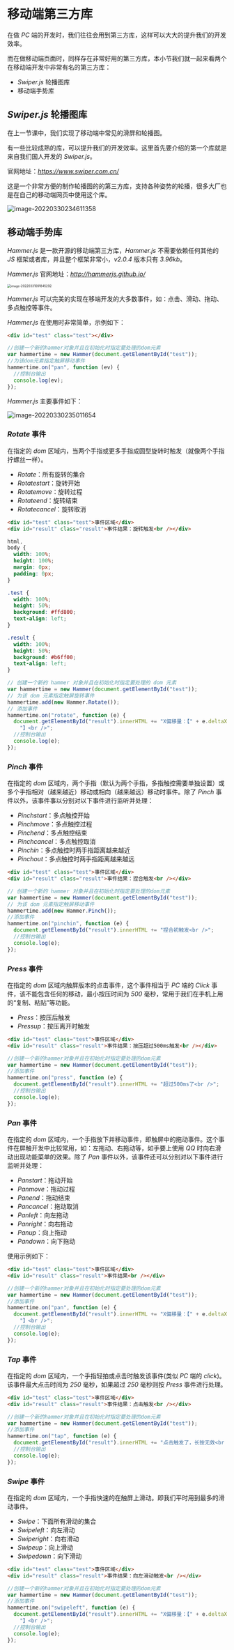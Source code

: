 # 移动端第三方库

在做 *PC* 端的开发时，我们往往会用到第三方库，这样可以大大的提升我们的开发效率。

而在做移动端页面时，同样存在非常好用的第三方库，本小节我们就一起来看两个在移动端开发中非常有名的第三方库：

- *Swiper.js* 轮播图库
- 移动端手势库

## *Swiper.js* 轮播图库

在上一节课中，我们实现了移动端中常见的滑屏和轮播图。

有一些比较成熟的库，可以提升我们的开发效率。这里首先要介绍的第一个库就是来自我们国人开发的 *Swiper.js*。

官网地址：*<https://www.swiper.com.cn/>*

这是一个非常方便的制作轮播图的的第三方库，支持各种姿势的轮播，很多大厂也是在自己的移动端网页中使用这个库。

![image-20220330234611358](https://xiejie-typora.oss-cn-chengdu.aliyuncs.com/2022-03-30-154612.png)

## 移动端手势库

*Hammer.js* 是一款开源的移动端第三方库，*Hammer.js* 不需要依赖任何其他的 *JS* 框架或者库，并且整个框架非常小，*v2.0.4* 版本只有 *3.96kb*。

*Hammer.js* 官网地址：*<http://hammerjs.github.io/>*

<img src="https://xiejie-typora.oss-cn-chengdu.aliyuncs.com/2022-03-31-011845.png" alt="image-20220331091845292" style="zoom:50%;" />

*Hammer.js* 可以完美的实现在移端开发的大多数事件，如：点击、滑动、拖动、多点触控等事件。

*Hammer.js* 在使用时非常简单，示例如下：

```html
<div id="test" class="test"></div>
```

```js
//创建一个新的hammer对象并且在初始化时指定要处理的dom元素
var hammertime = new Hammer(document.getElementById("test"));
//为该dom元素指定触屏移动事件
hammertime.on("pan", function (ev) {
  //控制台输出
  console.log(ev);
});
```

*Hammer.js* 主要事件如下：

![image-20220330235011654](https://xiejie-typora.oss-cn-chengdu.aliyuncs.com/2022-03-30-155012.png)

### ***Rotate* 事件**

在指定的 *dom* 区域内，当两个手指或更多手指成圆型旋转时触发（就像两个手指拧螺丝一样）。

- *Rotate*：所有旋转的集合
- *Rotatestart*：旋转开始
- *Rotatemove*：旋转过程
- *Rotateend*：旋转结束
- *Rotatecancel*：旋转取消

```html
<div id="test" class="test">事件区域</div>
<div id="result" class="result">事件结果：旋转触发<br /></div>
```

```css
html,
body {
  width: 100%;
  height: 100%;
  margin: 0px;
  padding: 0px;
}

.test {
  width: 100%;
  height: 50%;
  background: #ffd800;
  text-align: left;
}

.result {
  width: 100%;
  height: 50%;
  background: #b6ff00;
  text-align: left;
}
```

```js
// 创建一个新的 hammer 对象并且在初始化时指定要处理的 dom 元素
var hammertime = new Hammer(document.getElementById("test"));
// 为该 dom 元素指定触屏旋转事件
hammertime.add(new Hammer.Rotate());
// 添加事件
hammertime.on("rotate", function (e) {
  document.getElementById("result").innerHTML += "X偏移量：【" + e.deltaX + "】，Y偏移量：【" + e.deltaY +
    "】<br />";
  //控制台输出
  console.log(e);
});
```

### ***Pinch* 事件**

在指定的 *dom* 区域内，两个手指（默认为两个手指，多指触控需要单独设置）或多个手指相对（越来越近）移动或相向（越来越远）移动时事件。除了 *Pinch* 事件以外，该事件事以分别对以下事件进行监听并处理：

- *Pinchstart*：多点触控开始
- *Pinchmove*：多点触控过程
- *Pinchend*：多点触控结束
- *Pinchcancel*：多点触控取消
- *Pinchin*：多点触控时两手指距离越来越近
- *Pinchout*：多点触控时两手指距离越来越远

```html
<div id="test" class="test">事件区域</div>
<div id="result" class="result">事件结果：捏合触发<br /></div>
```

```js
// 创建一个新的 hammer 对象并且在初始化时指定要处理的dom元素
var hammertime = new Hammer(document.getElementById("test"));
// 为该 dom 元素指定触屏移动事件
hammertime.add(new Hammer.Pinch());
//添加事件
hammertime.on("pinchin", function (e) {
  document.getElementById("result").innerHTML += "捏合初触发<br />";
  //控制台输出
  console.log(e);
});
```

### ***Press* 事件**

在指定的 *dom* 区域内触屏版本的点击事件，这个事件相当于 *PC* 端的 *Click* 事件，该不能包含任何的移动，最小按压时间为 *500* 毫秒，常用于我们在手机上用的“复制、粘贴”等功能。

- *Press*：按压后触发
- *Pressup*：按压离开时触发

```html
<div id="test" class="test">事件区域</div>
<div id="result" class="result">事件结果：按压超过500ms触发<br /></div>
```

```js
//创建一个新的hammer对象并且在初始化时指定要处理的dom元素
var hammertime = new Hammer(document.getElementById("test"));
//添加事件
hammertime.on("press", function (e) {
  document.getElementById("result").innerHTML += "超过500ms了<br />";
  //控制台输出
  console.log(e);
});
```

### ***Pan* 事件**

在指定的 *dom* 区域内，一个手指放下并移动事件，即触屏中的拖动事件。这个事件在屏触开发中比较常用，如：左拖动、右拖动等，如手要上使用 *QQ* 时向右滑动出现功能菜单的效果。除了 *Pan* 事件以外，该事件还可以分别对以下事件进行监听并处理：

- *Panstart*：拖动开始
- *Panmove*：拖动过程
- *Panend*：拖动结束
- *Pancancel*：拖动取消
- *Panleft*：向左拖动
- *Panright*：向右拖动
- *Panup*：向上拖动
- *Pandown*：向下拖动

使用示例如下：

```html
<div id="test" class="test">事件区域</div>
<div id="result" class="result">事件结果<br /></div>
```

```js
//创建一个新的hammer对象并且在初始化时指定要处理的dom元素
var hammertime = new Hammer(document.getElementById("test"));
//添加事件
hammertime.on("pan", function (e) {
  document.getElementById("result").innerHTML += "X偏移量：【" + e.deltaX + "】，Y偏移量：【" + e.deltaY +
    "】<br />";
  //控制台输出
  console.log(e);
});
```

### ***Tap* 事件**

在指定的 *dom* 区域内，一个手指轻拍或点击时触发该事件(类似 *PC* 端的 *click*)。该事件最大点击时间为 *250* 毫秒，如果超过 *250* 毫秒则按 *Press* 事件进行处理。

```html
<div id="test" class="test">事件区域</div>
<div id="result" class="result">事件结果：点击触发<br /></div>
```

```js
//创建一个新的hammer对象并且在初始化时指定要处理的dom元素
var hammertime = new Hammer(document.getElementById("test"));
//添加事件
hammertime.on("tap", function (e) {
  document.getElementById("result").innerHTML += "点击触发了，长按无效<br />";
  //控制台输出
  console.log(e);
});
```

### ***Swipe* 事件**

在指定的 *dom* 区域内，一个手指快速的在触屏上滑动。即我们平时用到最多的滑动事件。

- *Swipe*：下面所有滑动的集合
- *Swipeleft*：向左滑动
- *Swiperight*：向右滑动
- *Swipeup*：向上滑动
- *Swipedown*：向下滑动

```html
<div id="test" class="test">事件区域</div>
<div id="result" class="result">事件结果：向左滑动触发<br /></div>
```

```js
//创建一个新的hammer对象并且在初始化时指定要处理的dom元素
var hammertime = new Hammer(document.getElementById("test"));
//添加事件
hammertime.on("swipeleft", function (e) {
  document.getElementById("result").innerHTML += "X偏移量：【" + e.deltaX + "】，Y偏移量：【" + e.deltaY +
    "】<br />";
  //控制台输出
  console.log(e);
});
```
